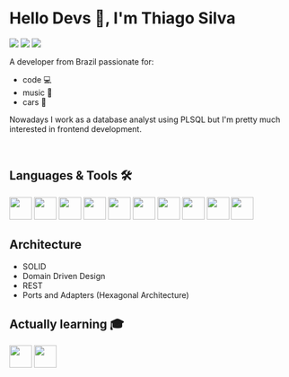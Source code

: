 # Hello Devs 👋, I'm Thiago Silva
<div>
<a href="https://instagram.com/othiago__silva" target="_blank"><img src="https://img.shields.io/badge/-Instagram-%23E4405F?style=for-the-badge&logo=instagram&logoColor=white" target="_blank"></a>
<a href="https://www.linkedin.com/in/othiagosilva" target="_blank"><img src="https://img.shields.io/badge/-LinkedIn-%230077B5?style=for-the-badge&logo=linkedin&logoColor=white" target="_blank"></a>   
  <a href="mailto:othiagosilva.dev@gmail.com"><img src="https://img.shields.io/badge/Gmail-D14836?style=for-the-badge&logo=gmail&logoColor=white" target="_blank"></a>
</div>

A developer from Brazil passionate for: 

* code 💻 
* music 🎵
* cars 🔧​

Nowadays I work as a database analyst using PLSQL but I'm pretty much interested in frontend development. 

<br>


## Languages & Tools 🛠️
<img src="https://cdn.jsdelivr.net/gh/devicons/devicon/icons/git/git-original.svg" height=40 width=40/> <img src="https://cdn.jsdelivr.net/gh/devicons/devicon/icons/vscode/vscode-original.svg" height=40 width=40/> <img src="https://cdn.jsdelivr.net/gh/devicons/devicon/icons/docker/docker-plain.svg" height=40 width=40 /> <img 
src ="https://www.vectorlogo.zone/logos/getpostman/getpostman-icon.svg" height=40 width=40/> <img 
src ="https://cdn.jsdelivr.net/gh/devicons/devicon/icons/html5/html5-original.svg" height=40 width=40/> <img
src="https://cdn.jsdelivr.net/gh/devicons/devicon/icons/css3/css3-original.svg" height=40 width=40 /> <img src="https://cdn.jsdelivr.net/gh/devicons/devicon/icons/typescript/typescript-plain.svg" height=40 width=40 /> <img src="https://cdn.jsdelivr.net/gh/devicons/devicon@latest/icons/nodejs/nodejs-original-wordmark.svg" height=40 width=40 /> <img src="https://cdn.jsdelivr.net/gh/devicons/devicon@latest/icons/jest/jest-plain.svg" height=40 width=40 /> <img src="https://cdn.jsdelivr.net/gh/devicons/devicon/icons/oracle/oracle-original.svg" height=40 width=40/> 

## Architecture
* SOLID
* Domain Driven Design
* REST
* Ports and Adapters (Hexagonal Architecture)

## Actually learning 🎓
<img src="https://cdn.jsdelivr.net/gh/devicons/devicon/icons/react/react-original.svg" height=40 width=40 />  <img src="https://cdn.jsdelivr.net/gh/devicons/devicon/icons/kubernetes/kubernetes-plain.svg" height=40 width=40 />
